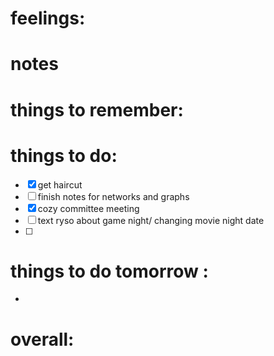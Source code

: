 # feelings:

# notes
 
# things to remember:

# things to do:
- [x] get haircut 
- [ ] finish notes for networks and graphs
- [x] cozy committee meeting
- [ ] text ryso about game night/ changing movie night date 
- [ ] 
# things to do tomorrow :
- 
# overall:

